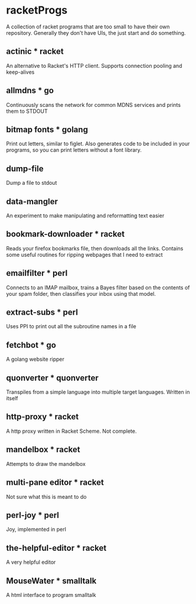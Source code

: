 # racketProgs
A collection of racket programs that are too small to have their own repository.  Generally they don't have UIs, the just start and do something.

## actinic * racket

An alternative to Racket's HTTP client.  Supports connection pooling and keep-alives

## allmdns * go

Continuously scans the network for common MDNS services and prints them to STDOUT

## bitmap fonts * golang

Print out letters, similar to figlet.  Also generates code to be included in your programs, so you can print letters without a font library.

## dump-file

Dump a file to stdout

## data-mangler

An experiment to make manipulating and reformatting text easier

## bookmark-downloader * racket

Reads your firefox bookmarks file, then downloads all the links.  Contains some useful routines for ripping webpages that I need to extract

## emailfilter * perl

Connects to an IMAP mailbox, trains a Bayes filter based on the contents of your spam folder, then classifies your inbox using that model.

## extract-subs * perl

Uses PPI to print out all the subroutine names in a file

## fetchbot * go

A golang website ripper

## quonverter * quonverter

Transpiles from a simple language into multiple target languages.  Written in itself

## http-proxy * racket

A http proxy written in Racket Scheme.  Not complete.

## mandelbox * racket

Attempts to draw the mandelbox

## multi-pane editor * racket

Not sure what this is meant to do

## perl-joy * perl

Joy, implemented in perl

## the-helpful-editor * racket

A very helpful editor

## MouseWater * smalltalk

A html interface to program smalltalk


